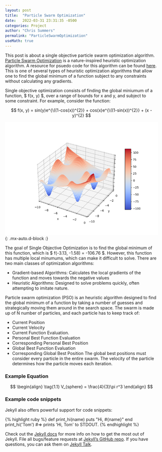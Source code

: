 ```yaml
---
layout: post
title:  "Particle Swarm Optimization"
date:   2022-03-31 23:31:35 -0500
categories: Project
author: "Chris Summers"
permalink: "ParticleSwarmOptimization"
useMath: true
---
```

This post is about a single objective particle swarm optimization algorithm. 
[Particle Swarm Optimization][Particle-Swarm-Optimization] is a nature-inspired heuristic optimization algorithm. 
A resource for psuedo code for this algorithm can be found [here][pseudo-code].
This is one of several types of heuristic optimization algorithms that allow one to find the global minimum of a function subject to any constraints without calculating any gradients. 

Single objective optimization consists of finding the global miniumum of a function, $ f(x, y) $, over a range of bounds for x and y, and subject to some constraint. 
For example, consider the function:

$$ f(x, y) = sin(y)e^{\((1-cos(x))^{2}} + cos(x)e^{\((1-sin(x))^{2}} + (x - y)^{2} $$

![Me](/assets/img/pso_surface.png){: .mx-auto.d-block :}

The goal of Single Objective Optimization is to find the global minimum of this function, which is $ f(-3.13, -1.58) = -106.76 $.
However, this function has multiple local minumums, which can make it difficult to solve. 
There are two main classes of optimization algorithms:
- Gradient-based Algorithms: Calculates the local gradients of the function and moves towards the negative values
- Heuristic Algorithms: Designed to solve problems quickly, often attempting to imitate nature.

Particle swarm optimization (PSO) is an heuristic algorithm designed to find the global minimum of a function by taking a number of guesses and strategically moving them around in the search space. 
The swarm is made up of N number of particles, and each particle has to keep track of:
- Current Position
- Current Velocity
- Current Function Evaluation. 
- Personal Best Function Evaluation
- Corresponding Personal Best Position
- Global Best Function Evaluation
- Corresponding Global Best Position
The global best positions must consider every particle in the entire swarm. The velocity of the particle determines how the particle moves each iteration. 




### Example Equation

$$
\begin{align}
  \tag{1.1}
  V_{sphere} = \frac{4}{3}\pi r^3
\end{align}
$$

### Example code snippets

Jekyll also offers powerful support for code snippets:

{% highlight ruby %}
def print_hi(name)
  puts "Hi, #{name}"
end
print_hi('Tom')
#=> prints 'Hi, Tom' to STDOUT.
{% endhighlight %}

Check out the [Jekyll docs][jekyll-docs] for more info on how to get the most out of Jekyll. File all bugs/feature requests at [Jekyll’s GitHub repo][jekyll-gh]. If you have questions, you can ask them on [Jekyll Talk][jekyll-talk].

[Particle-Swarm-Optimization]: https://en.wikipedia.org/wiki/Particle_swarm_optimization
[pseudo-code]: https://mae.ufl.edu/haftka/stropt/Lectures/PSO_introduction.pdf
[jekyll-docs]: https://jekyllrb.com/docs/home
[jekyll-gh]:   https://github.com/jekyll/jekyll
[jekyll-talk]: https://talk.jekyllrb.com/
